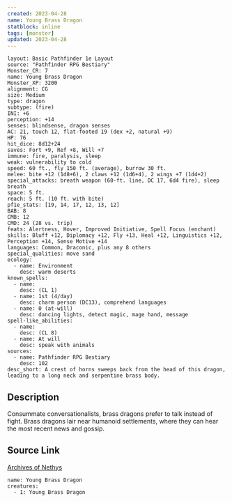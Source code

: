 ```yaml
---
created: 2023-04-28
name: Young Brass Dragon
statblock: inline
tags: [monster]
updated: 2023-04-28
---
```

```statblock
layout: Basic Pathfinder 1e Layout
source: "Pathfinder RPG Bestiary"
Monster_CR: 7
name: Young Brass Dragon
Monster_XP: 3200
alignment: CG
size: Medium
type: dragon
subtype: (fire)
INI: +6
perception: +14
senses: blindsense, dragon senses
AC: 21, touch 12, flat-footed 19 (dex +2, natural +9)
HP: 76
hit_dice: 8d12+24
saves: Fort +9, Ref +8, Will +7
immune: fire, paralysis, sleep
weak: vulnerability to cold
speed: 60 ft., fly 150 ft. (average), burrow 30 ft.
melee: bite +12 (1d8+6), 2 claws +12 (1d6+4), 2 wings +7 (1d4+2)
special_attacks: breath weapon (60-ft. line, DC 17, 6d4 fire), sleep breath
space: 5 ft.
reach: 5 ft. (10 ft. with bite)
pf1e_stats: [19, 14, 17, 12, 13, 12]
BAB: 8
CMB: 12
CMD: 24 (28 vs. trip)
feats: Alertness, Hover, Improved Initiative, Spell Focus (enchant)
skills: Bluff +12, Diplomacy +12, Fly +13, Heal +12, Linguistics +12, Perception +14, Sense Motive +14
languages: Common, Draconic, plus any 8 others
special_qualities: move sand
ecology:
  - name: Environment
    desc: warm deserts
known_spells:
  - name:
    desc: (CL 1)
  - name: 1st (4/day)
    desc: charm person (DC13), comprehend languages
  - name: 0 (at-will)
    desc: dancing lights, detect magic, mage hand, message
spell-like_abilities:
  - name:
    desc: (CL 8)
  - name: At will
    desc: speak with animals
sources:
  - name: Pathfinder RPG Bestiary
    desc: 102
desc_short: A crest of horns sweeps back from the head of this dragon, leading to a long neck and serpentine brass body.
```
## Description
Consummate conversationalists, brass dragons prefer to talk instead of fight. Brass dragons lair near humanoid settlements, where they can hear the most recent news and gossip.
## Source Link
[Archives of Nethys](https://aonprd.com/MonsterDisplay.aspx?ItemName=Young%20Brass%20Dragon)
```encounter-table
name: Young Brass Dragon
creatures:
  - 1: Young Brass Dragon
```
